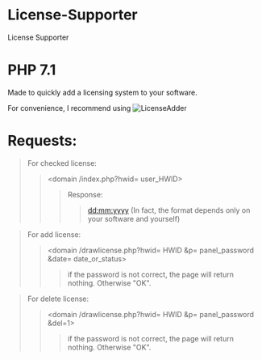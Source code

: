 # License-Supporter
License Supporter

# PHP 7.1

Made to quickly add a licensing system to your software.

For convenience, I recommend using ![LicenseAdder](https://github.com/AikoSimidzu/License-Supporter/tree/master/LicenseAdder)

# Requests:
>For checked license:
>><domain /index.php?hwid= user_HWID>
>>>Response:
>>>><dd:mm:yyyy> (In fact, the format depends only on your software and yourself)

>For add license:
>><domain /drawlicense.php?hwid= HWID &p= panel_password &date= date_or_status>
>>>if the password is not correct, the page will return nothing. Otherwise "OK".

>For delete license:
>><domain /drawlicense.php?hwid= HWID &p= panel_password &del=1>
>>>if the password is not correct, the page will return nothing. Otherwise "OK".
